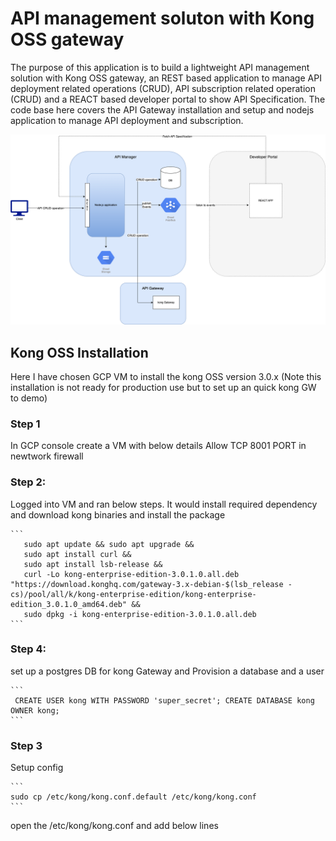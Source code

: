 # API management soluton with Kong OSS gateway

The purpose of this application is to build a lightweight API management solution with Kong OSS gateway, an REST based application to manage API deployment related operations (CRUD), API subscription related operation (CRUD) and a REACT based developer portal to show API Specification. 
The code base here covers the API Gateway installation and setup and nodejs application to manage API deployment and subscription.

<div align="center">
    <img src="arch1.png">
</div>

## Kong OSS Installation

Here I have chosen GCP VM to install the kong OSS version 3.0.x (Note this installation is not ready for production use but to set up an quick kong GW to demo)

### Step 1
In GCP console create a VM with below details
Allow TCP 8001 PORT in newtwork firewall
    
### Step 2:
Logged into VM and ran below steps. It would install required dependency and download kong binaries and install the package

    ```
       sudo apt update && sudo apt upgrade &&
       sudo apt install curl &&
       sudo apt install lsb-release &&
       curl -Lo kong-enterprise-edition-3.0.1.0.all.deb "https://download.konghq.com/gateway-3.x-debian-$(lsb_release -cs)/pool/all/k/kong-enterprise-edition/kong-enterprise-edition_3.0.1.0_amd64.deb" &&
       sudo dpkg -i kong-enterprise-edition-3.0.1.0.all.deb
    ``` 

### Step 4:
set up a postgres DB for kong Gateway and Provision a database and a user 

    ```
     CREATE USER kong WITH PASSWORD 'super_secret'; CREATE DATABASE kong OWNER kong;
    ```
    
### Step 3
Setup config

    ```
    sudo cp /etc/kong/kong.conf.default /etc/kong/kong.conf
    ```

open the /etc/kong/kong.conf and add below lines
